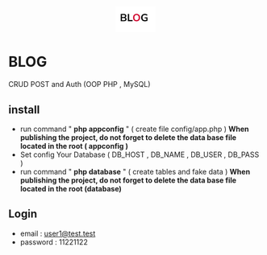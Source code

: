 <p align="center"><img src="public/images/logo.png" width="80"></p>



# BLOG

CRUD POST and Auth (OOP PHP , MySQL)

## install

- run command " **php appconfig** "  ( create file config/app.php )
**When publishing the project, do not forget to delete the data base file located in the root ( appconfig )**
- Set config Your Database ( DB_HOST , DB_NAME , DB_USER , DB_PASS )
- run command " **php database** " ( create tables and fake data )
**When publishing the project, do not forget to delete the data base file located in the root (database)**

## Login
- email : user1@test.test
- password :  11221122
 
